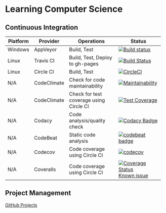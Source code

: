 # Learning Computer Science

## Continuous Integration

| Platform | Provider | Operations | Status |
|----------|----------|------------|--------|
| Windows | AppVeyor | Build, Test | [![Build status](https://ci.appveyor.com/api/projects/status/y9qup8owf4e53m8h?svg=true)](https://ci.appveyor.com/project/manastalukdar/learning-computer-science) |
| Linux | Travis CI | Build, Test, Deploy to gh-pages | [![Build Status](https://travis-ci.org/manastalukdar/learning_computer-science.svg?branch=master)](https://travis-ci.org/manastalukdar/learning_computer-science) |
| Linux | Circle CI | Build, Test | [![CircleCI](https://circleci.com/gh/manastalukdar/learning_computer-science/tree/master.svg?style=svg)](https://circleci.com/gh/manastalukdar/learning_computer-science/tree/master) |
| N/A | CodeClimate | Check for code maintainability | [![Maintainability](https://api.codeclimate.com/v1/badges/2ece575493d263e8b83c/maintainability)](https://codeclimate.com/github/manastalukdar/learning_computer-science/maintainability) |
| N/A | CodeClimate | Check for test coverage using Circle CI | [![Test Coverage](https://api.codeclimate.com/v1/badges/2ece575493d263e8b83c/test_coverage)](https://codeclimate.com/github/manastalukdar/learning_computer-science/test_coverage) |
| N/A | Codacy | Code analysis/quality check | [![Codacy Badge](https://api.codacy.com/project/badge/Grade/93f9326796aa44a3a9eac1fe9c13cc24)](https://www.codacy.com/app/manastalukdar/learning_computer-science?utm_source=github.com&amp;utm_medium=referral&amp;utm_content=manastalukdar/learning_computer-science&amp;utm_campaign=Badge_Grade) |
| N/A | CodeBeat | Static code analysis | [![codebeat badge](https://codebeat.co/badges/20e3b84d-3b8b-447a-bdfe-44daded446fc)](https://codebeat.co/projects/github-com-manastalukdar-learning_computer-science-master) |
| N/A | Codecov | Code coverage using Circle CI | [![codecov](https://codecov.io/gh/manastalukdar/learning_computer-science/branch/master/graph/badge.svg)](https://codecov.io/gh/manastalukdar/learning_computer-science) |
| N/A | Coveralls | Code coverage using Circle CI | [![Coverage Status](https://coveralls.io/repos/github/manastalukdar/learning_computer-science/badge.svg?branch=master)](https://coveralls.io/github/manastalukdar/learning_computer-science?branch=master) [Known issue](https://github.com/manastalukdar/learning_computer-science/issues/35)|

## Project Management

[GitHub Projects](https://github.com/manastalukdar/learning_computer-science/projects)
